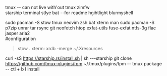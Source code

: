 tmux -- can not live with'out tmux
zimfw  
starship terminal stlye
bat --for readme hgihtlight
blurmyshell

sudo pacman -S stow tmux neovim zsh bat xterm man
sudo pacman -S p7zip unrar tar rsync git neofetch htop exfat-utils fuse-exfat ntfs-3g flac jasper aria2  
#configuration

> stow .
> xterm: xrdb -merge ~/.Xresources

curl -sS https://starship.rs/install.sh | sh ---starship
git clone https://github.com/tmux-plugins/tpm ~/.tmux/plugins/tpm
-- tmux package -- ctl + b I install

